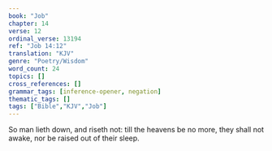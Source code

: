 ```yaml
---
book: "Job"
chapter: 14
verse: 12
ordinal_verse: 13194
ref: "Job 14:12"
translation: "KJV"
genre: "Poetry/Wisdom"
word_count: 24
topics: []
cross_references: []
grammar_tags: [inference-opener, negation]
thematic_tags: []
tags: ["Bible","KJV","Job"]
---
```

So man lieth down, and riseth not: till the heavens be no more, they shall not awake, nor be raised out of their sleep.
